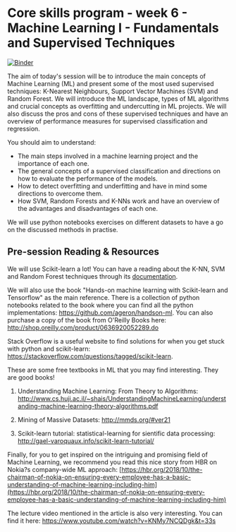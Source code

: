 # Core skills program - week 6 - Machine Learning I - Fundamentals and Supervised Techniques

[![Binder](https://mybinder.org/badge.svg)](https://mybinder.org/v2/gh/core-skills/08-time-network-analysis.git/master)

 The aim of today's session will be to introduce the main concepts of Machine Learning (ML) and present some of the most used supervised techniques: K-Nearest Neighbours, Support Vector Machines (SVM) and Random Forest. We will introduce the ML landscape, types of ML algorithms and crucial concepts as overfitting and undercutting in ML projects. We will also discuss the pros and cons of these supervised techniques and have an overview of performance measures for supervised classification and regression. 

You should aim to understand: 
- The main steps involved in a machine learning project and the importance of each one. 
- The general concepts of a supervised classification and directions on how to evaluate the performance of the models.
- How to detect overfitting and underfitting and have in mind some directions to overcome them.
- How SVM, Random Forests and K-NNs work and have an overview of the advantages and disadvantages of each one.

We will use python notebooks exercises on different datasets to have a go on the discussed methods in practise. 

## Pre-session Reading & Resources

We will use Scikit-learn a lot! You can have a reading about the K-NN, SVM and Random Forest techniques through its [documentation](http://scikit-learn.org/stable/documentation.html). 

We will also use the book "Hands-on machine learning with Scikit-learn and Tensorflow" as the main reference. There is a collection of python notebooks related to the book where you can find all the python implementations: https://github.com/ageron/handson-ml.  You can also purchase a copy of the book from O'Reilly Books here: http://shop.oreilly.com/product/0636920052289.do

Stack Overflow is a useful website to find solutions for when you get stuck with python and scikit-learn: https://stackoverflow.com/questions/tagged/scikit-learn. 

These are some free textbooks in ML that you may find interesting. They are good books!

1) Understanding Machine Learning: From Theory to Algorithms: http://www.cs.huji.ac.il/~shais/UnderstandingMachineLearning/understanding-machine-learning-theory-algorithms.pdf

2) Mining of Massive Datasets: http://mmds.org/#ver21

3) Scikit-learn tutorial: statistical-learning for sientific data processing: http://gael-varoquaux.info/scikit-learn-tutorial/

Finally, for you to get inspired on the intriguing and promising field of Machine Learning, we recommend you read this nice story from HBR on Nokia?s company-wide ML approach: [https://hbr.org/2018/10/the-chairman-of-nokia-on-ensuring-every-employee-has-a-basic-understanding-of-machine-learning-including-him](https://hbr.org/2018/10/the-chairman-of-nokia-on-ensuring-every-employee-has-a-basic-understanding-of-machine-learning-including-him)

The lecture video mentioned in the article is also very interesting. You can find it here: https://www.youtube.com/watch?v=KNMy7NCQDgk&t=33s 


 


